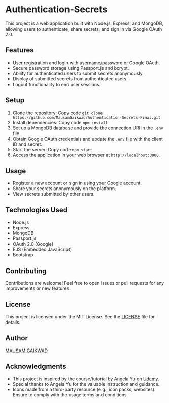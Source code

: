 # Authentication-Secrets

This project is a web application built with Node.js, Express, and MongoDB, allowing users to authenticate, share secrets, and sign in via Google OAuth 2.0.

## Features
* User registration and login with username/password or Google OAuth.
* Secure password storage using Passport.js and bcrypt.
* Ability for authenticated users to submit secrets anonymously.
* Display of submitted secrets from authenticated users.
* Logout functionality to end user sessions.
## Setup
1. Clone the repository:
Copy code
`git clone https://github.com/MausamGaikwad/Authentication-Secrets-Final.git`
2. Install dependencies:
Copy code
`npm install`
3. Set up a MongoDB database and provide the connection URI in the `.env` file.
4. Obtain Google OAuth credentials and update the `.env` file with the client ID and secret.
5. Start the server:
Copy code
`npm start`
6. Access the application in your web browser at `http://localhost:3000`.
## Usage
* Register a new account or sign in using your Google account.
* Share your secrets anonymously on the platform.
* View secrets submitted by other users.
## Technologies Used
* Node.js
* Express
* MongoDB
* Passport.js
* OAuth 2.0 (Google)
* EJS (Embedded JavaScript)
* Bootstrap
## Contributing
Contributions are welcome! Feel free to open issues or pull requests for any improvements or new features.

## License
This project is licensed under the MIT License. See the [LICENSE](LICENSE) file for details.

## Author
[MAUSAM GAIKWAD](https://github.com/MausamGaikwad)

## Acknowledgments
* This project is inspired by the course/tutorial by Angela Yu on [Udemy](https://www.udemy.com).
* Special thanks to Angela Yu for the valuable instruction and guidance.
* Icons made from a third-party resource (e.g., icon packs, websites). Ensure to comply with the usage terms and conditions.
